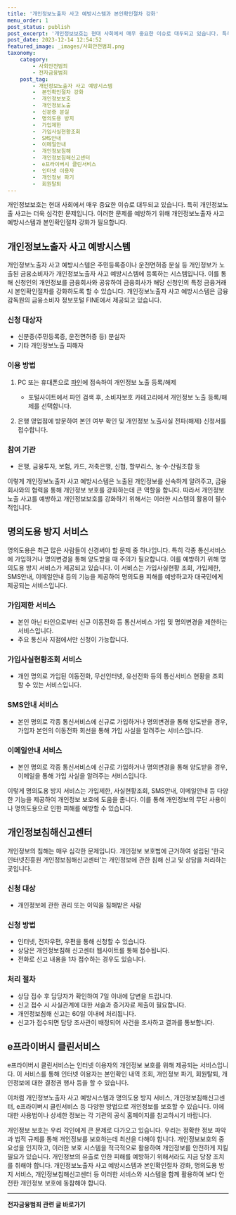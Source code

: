 ```yaml
---
title: '개인정보노출자 사고 예방시스템과 본인확인절차 강화'
menu_order: 1
post_status: publish
post_excerpt: '개인정보보호는 현대 사회에서 매우 중요한 이슈로 대두되고 있습니다. 특히 개인정보노출 사고는 더욱 심각한 문제입니다. 이러한 문제를 예방하기 위해 개인정보노출자 사고 예방시스템과 본인확인절차 강화가 필요합니다.'
post_date: 2023-12-14 12:54:52
featured_image: _images/사회안전범죄.png
taxonomy:
    category:
        - 사회안전범죄
        - 전자금융범죄
    post_tag:
        - 개인정보노출자 사고 예방시스템
        -  본인확인절차 강화
        -  개인정보보호
        -  개인정보노출
        -  신분증 분실
        -  명의도용 방지
        -  가입제한
        -  가입사실현황조회
        -  SMS안내
        -  이메일안내
        -  개인정보침해
        -  개인정보침해신고센터
        -  e프라이버시 클린서비스
        -  인터넷 이용자
        -  개인정보 파기
        -  회원탈퇴
---
```




개인정보보호는 현대 사회에서 매우 중요한 이슈로 대두되고 있습니다. 특히 개인정보노출 사고는 더욱 심각한 문제입니다. 이러한 문제를 예방하기 위해 개인정보노출자 사고 예방시스템과 본인확인절차 강화가 필요합니다.

## 개인정보노출자 사고 예방시스템

개인정보노출자 사고 예방시스템은 주민등록증이나 운전면허증 분실 등 개인정보가 노출된 금융소비자가 개인정보노출자 사고 예방시스템에 등록하는 시스템입니다. 이를 통해 신청인의 개인정보를 금융회사와 공유하여 금융회사가 해당 신청인의 특정 금융거래 시 본인확인절차를 강화하도록 할 수 있습니다. 개인정보노출자 사고 예방시스템은 금융감독원의 금융소비자 정보포털 FINE에서 제공되고 있습니다.

### 신청 대상자

- 신분증(주민등록증, 운전면허증 등) 분실자
- 기타 개인정보노출 피해자

### 이용 방법

1. PC 또는 휴대폰으로 [파인](http://fine.fss.or.kr)에 접속하여 개인정보 노출 등록/해제
   - 포털사이트에서 파인 검색 후, 소비자보호 카테고리에서 개인정보 노출 등록/해제를 선택합니다.

2. 은행 영업점에 방문하여 본인 여부 확인 및 개인정보 노출사실 전파(해제) 신청서를 접수합니다.

### 참여 기관

- 은행, 금융투자, 보험, 카드, 저축은행, 신협, 할부리스, 농·수·산림조합 등

이렇게 개인정보노출자 사고 예방시스템은 노출된 개인정보를 신속하게 알려주고, 금융회사와의 협력을 통해 개인정보 보호를 강화하는데 큰 역할을 합니다. 따라서 개인정보노출 사고를 예방하고 개인정보보호를 강화하기 위해서는 이러한 시스템의 활용이 필수적입니다.

## 명의도용 방지 서비스

명의도용은 최근 많은 사람들이 신경써야 할 문제 중 하나입니다. 특히 각종 통신서비스에 가입하거나 명의변경을 통해 양도받을 때 주의가 필요합니다. 이를 예방하기 위해 명의도용 방지 서비스가 제공되고 있습니다. 이 서비스는 가입사실현황 조회, 가입제한, SMS안내, 이메일안내 등의 기능을 제공하여 명의도용 피해를 예방하고자 대국민에게 제공되는 서비스입니다.

### 가입제한 서비스

- 본인 아닌 타인으로부터 신규 이동전화 등 통신서비스 가입 및 명의변경을 제한하는 서비스입니다.
- 주요 통신사 지점에서만 신청이 가능합니다.

### 가입사실현황조회 서비스

- 개인 명의로 가입된 이동전화, 무선인터넷, 유선전화 등의 통신서비스 현황을 조회할 수 있는 서비스입니다.

### SMS안내 서비스

- 본인 명의로 각종 통신서비스에 신규로 가입하거나 명의변경을 통해 양도받을 경우, 가입자 본인의 이동전화 회선을 통해 가입 사실을 알려주는 서비스입니다.

### 이메일안내 서비스

- 본인 명의로 각종 통신서비스에 신규로 가입하거나 명의변경을 통해 양도받을 경우, 이메일을 통해 가입 사실을 알려주는 서비스입니다.

이렇게 명의도용 방지 서비스는 가입제한, 사실현황조회, SMS안내, 이메일안내 등 다양한 기능을 제공하여 개인정보 보호에 도움을 줍니다. 이를 통해 개인정보의 무단 사용이나 명의도용으로 인한 피해를 예방할 수 있습니다.

## 개인정보침해신고센터

개인정보의 침해는 매우 심각한 문제입니다. 개인정보 보호법에 근거하여 설립된 '한국인터넷진흥원 개인정보침해신고센터'는 개인정보에 관한 침해 신고 및 상담을 처리하는 곳입니다.

### 신청 대상

- 개인정보에 관한 권리 또는 이익을 침해받은 사람

### 신청 방법

- 인터넷, 전자우편, 우편을 통해 신청할 수 있습니다.
- 상담은 개인정보침해 신고센터 웹사이트를 통해 접수됩니다.
- 전화로 신고 내용을 1차 접수하는 경우도 있습니다.

### 처리 절차

- 상담 접수 후 담당자가 확인하여 7일 이내에 답변을 드립니다.
- 신고 접수 시 사실관계에 대한 서술과 증거자료 제출이 필요합니다.
- 개인정보침해 신고는 60일 이내에 처리됩니다.
- 신고가 접수되면 담당 조사관이 배정되어 사건을 조사하고 결과를 통보합니다.

## e프라이버시 클린서비스

e프라이버시 클린서비스는 인터넷 이용자의 개인정보 보호를 위해 제공되는 서비스입니다. 이 서비스를 통해 인터넷 이용자는 본인확인 내역 조회, 개인정보 파기, 회원탈퇴, 개인정보에 대한 결정권 행사 등을 할 수 있습니다.

이처럼 개인정보노출자 사고 예방시스템과 명의도용 방지 서비스, 개인정보침해신고센터, e프라이버시 클린서비스 등 다양한 방법으로 개인정보를 보호할 수 있습니다. 이에 대한 사용법이나 상세한 정보는 각 기관의 공식 홈페이지를 참고하시기 바랍니다.

개인정보 보호는 우리 각인에게 큰 문제로 다가오고 있습니다. 우리는 정확한 정보 파악과 법적 규제를 통해 개인정보를 보호하는데 최선을 다해야 합니다. 개인정보보호의 중요성을 인지하고, 이러한 보호 시스템을 적극적으로 활용하여 개인정보를 안전하게 지킬 필요가 있습니다. 개인정보의 유출로 인한 피해를 예방하기 위해서라도 지금 당장 조치를 취해야 합니다. 개인정보노출자 사고 예방시스템과 본인확인절차 강화, 명의도용 방지 서비스, 개인정보침해신고센터 등 이러한 서비스와 시스템을 함께 활용하여 보다 안전한 개인정보 보호에 동참해야 합니다.
<!-- wp:separator -->
<hr class="wp-block-separator has-alpha-channel-opacity"/>
<!-- /wp:separator -->

<!-- wp:group {"backgroundColor":"base","layout":{"type":"constrained"}} -->
<div class="wp-block-group has-base-background-color has-background"><!-- wp:paragraph {"align":"center","fontSize":"medium"} -->
<p class="has-text-align-center has-large-font-size"><strong>전자금융범죄 관련 글 바로가기</strong></p>
<!-- /wp:paragraph -->


<!-- wp:latest-posts
{"categories":[{"id":30759,"count":19,"description":"","link":"https://uknowlaw.com/category/%ec%a0%84%ec%9e%90%ea%b8%88%ec%9c%b5%eb%b2%94%ec%a3%84/","name":"전자금융범죄","slug":"전자금융범죄","taxonomy":"category","parent":0,"meta":[],"_links":{"self":[{"href":"https://uknowlaw.com/wp-json/wp/v2/categories/30759"}],"collection":[{"href":"https://uknowlaw.com/wp-json/wp/v2/categories"}],"about":[{"href":"https://uknowlaw.com/wp-json/wp/v2/taxonomies/category"}],"wp:post_type":[{"href":"https://uknowlaw.com/wp-json/wp/v2/posts?categories=30759"}],"curies":[{"name":"wp","href":"https://api.w.org/{rel}","templated":true}]}}],"postsToShow":100,"excerptLength":28,"postLayout":"grid","columns":2,"featuredImageAlign":"left","featuredImageSizeSlug":"large","fontSize":"small"} /--></div>
<!-- /wp:group -->